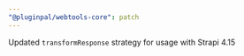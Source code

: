 ```yaml
---
"@pluginpal/webtools-core": patch
---
```


Updated `transformResponse` strategy for usage with Strapi 4.15
